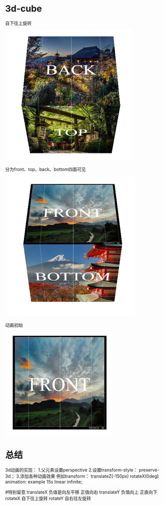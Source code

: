# 3d-cube


自下往上旋转


![preview](images/cube1.png)


分为front、top、back、bottom四面可见


![preview](images/cube2.png)

动画初始


![preview](images/cube3.png)

# 总结
3d动画的实现：
1.父元素设置perspective
2.设置transform-style： preserve-3d；
3.添加各种动画效果 例如transform： translateZ(-150px) rotateX(0deg)
animation: example 15s linear infinite;

#特别留意
translateX 负值是向左平移 正值向右
translateY 负值向上 正直向下
rotateX 自下往上旋转
rotateY 自右往左旋转
